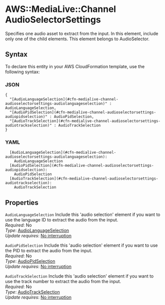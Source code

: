# AWS::MediaLive::Channel AudioSelectorSettings<a name="aws-properties-medialive-channel-audioselectorsettings"></a>

Specifies one audio asset to extract from the input\. In this element, include only one of the child elements\. This element belongs to AudioSelector\.

## Syntax<a name="aws-properties-medialive-channel-audioselectorsettings-syntax"></a>

To declare this entity in your AWS CloudFormation template, use the following syntax:

### JSON<a name="aws-properties-medialive-channel-audioselectorsettings-syntax.json"></a>

```
{
  "[AudioLanguageSelection](#cfn-medialive-channel-audioselectorsettings-audiolanguageselection)" : AudioLanguageSelection,
  "[AudioPidSelection](#cfn-medialive-channel-audioselectorsettings-audiopidselection)" : AudioPidSelection,
  "[AudioTrackSelection](#cfn-medialive-channel-audioselectorsettings-audiotrackselection)" : AudioTrackSelection
}
```

### YAML<a name="aws-properties-medialive-channel-audioselectorsettings-syntax.yaml"></a>

```
  [AudioLanguageSelection](#cfn-medialive-channel-audioselectorsettings-audiolanguageselection): 
    AudioLanguageSelection
  [AudioPidSelection](#cfn-medialive-channel-audioselectorsettings-audiopidselection): 
    AudioPidSelection
  [AudioTrackSelection](#cfn-medialive-channel-audioselectorsettings-audiotrackselection): 
    AudioTrackSelection
```

## Properties<a name="aws-properties-medialive-channel-audioselectorsettings-properties"></a>

`AudioLanguageSelection`  <a name="cfn-medialive-channel-audioselectorsettings-audiolanguageselection"></a>
Include this 'audio selection' element if you want to use the language ID to extract the audio from the input\.  
*Required*: No  
*Type*: [AudioLanguageSelection](aws-properties-medialive-channel-audiolanguageselection.md)  
*Update requires*: [No interruption](https://docs.aws.amazon.com/AWSCloudFormation/latest/UserGuide/using-cfn-updating-stacks-update-behaviors.html#update-no-interrupt)

`AudioPidSelection`  <a name="cfn-medialive-channel-audioselectorsettings-audiopidselection"></a>
Include this 'audio selection' element if you want to use the PID to extract the audio from the input\.  
*Required*: No  
*Type*: [AudioPidSelection](aws-properties-medialive-channel-audiopidselection.md)  
*Update requires*: [No interruption](https://docs.aws.amazon.com/AWSCloudFormation/latest/UserGuide/using-cfn-updating-stacks-update-behaviors.html#update-no-interrupt)

`AudioTrackSelection`  <a name="cfn-medialive-channel-audioselectorsettings-audiotrackselection"></a>
Include this 'audio selection' element if you want to use the track number to extract the audio from the input\.  
*Required*: No  
*Type*: [AudioTrackSelection](aws-properties-medialive-channel-audiotrackselection.md)  
*Update requires*: [No interruption](https://docs.aws.amazon.com/AWSCloudFormation/latest/UserGuide/using-cfn-updating-stacks-update-behaviors.html#update-no-interrupt)